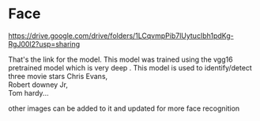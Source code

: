 # Face

https://drive.google.com/drive/folders/1LCqvmpPib7lUytucIbh1pdKg-RgJ00l2?usp=sharing

That's the link for the model. 
This model was trained using the vgg16 pretrained model which is very deep .
This model is used to identify/detect three movie stars
Chris Evans,      
Robert downey Jr,     
Tom hardy...

other images can be added to it and updated for more face recognition
